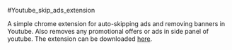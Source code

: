 #Youtube_skip_ads_extension

A simple chrome extension for auto-skipping ads and removing banners in Youtube. Also removes any promotional offers or ads in side panel of youtube. The extension can be downloaded [here](https://chrome.google.com/webstore/detail/skip-youtube-ads/lgibanndajipcglkkdjknkjkhjhnplea).
